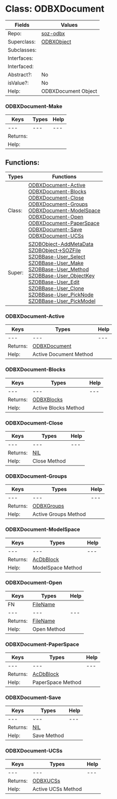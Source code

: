 
# Class:	ODBXDocument

| Fields | Values |
| --------- | --------- |
| Repo: | [soz-odbx](/repos/soz-odbx.html) |
| Superclass: | [ODBXObject](ODBXObject.html) |
| Subclasses: |  |
| Interfaces: |  |
| Interfaced: |  |
| Abstract?: | No |
| isValue?: | No |
| Help: | ODBXDocument Object |

### ODBXDocument-Make

| Keys | Types | Help |
| --------- | --------- | --------- |
| --- | --- | --- |
| Returns: |  |
| Help: |  |


## Functions:

| Types | Functions |
| --------- | --------- |
| Class: | [ODBXDocument-Active](#ODBXDocument-Active) <br> [ODBXDocument-Blocks](#ODBXDocument-Blocks) <br> [ODBXDocument-Close](#ODBXDocument-Close) <br> [ODBXDocument-Groups](#ODBXDocument-Groups) <br> [ODBXDocument-ModelSpace](#ODBXDocument-ModelSpace) <br> [ODBXDocument-Open](#ODBXDocument-Open) <br> [ODBXDocument-PaperSpace](#ODBXDocument-PaperSpace) <br> [ODBXDocument-Save](#ODBXDocument-Save) <br> [ODBXDocument-UCSs](#ODBXDocument-UCSs) |
| Super: | [SZOBObject-AddMetaData](SZOBObject.html) <br> [SZOBObject->SOZFile](SZOBObject.html) <br> [SZOBBase-User_Select](SZOBBase.html) <br> [SZOBBase-User_Make](SZOBBase.html) <br> [SZOBBase-User_Method](SZOBBase.html) <br> [SZOBBase-User_ObjectKey](SZOBBase.html) <br> [SZOBBase-User_Edit](SZOBBase.html) <br> [SZOBBase-User_Clone](SZOBBase.html) <br> [SZOBBase-User_PickNode](SZOBBase.html) <br> [SZOBBase-User_PickModel](SZOBBase.html) |


### ODBXDocument-Active

| Keys | Types | Help |
| --------- | --------- | --------- |
| --- | --- | --- |
| Returns: | [ODBXDocument](ODBXDocument.html) |
| Help: | Active Document Method |

### ODBXDocument-Blocks

| Keys | Types | Help |
| --------- | --------- | --------- |
| --- | --- | --- |
| Returns: | [ODBXBlocks](ODBXBlocks.html) |
| Help: | Active Blocks Method |

### ODBXDocument-Close

| Keys | Types | Help |
| --------- | --------- | --------- |
| --- | --- | --- |
| Returns: | [NIL](NIL.html) |
| Help: | Close Method |

### ODBXDocument-Groups

| Keys | Types | Help |
| --------- | --------- | --------- |
| --- | --- | --- |
| Returns: | [ODBXGroups](ODBXGroups.html) |
| Help: | Active Groups Method |

### ODBXDocument-ModelSpace

| Keys | Types | Help |
| --------- | --------- | --------- |
| --- | --- | --- |
| Returns: | [AcDbBlock](AcDbBlock.html) |
| Help: | ModelSpace Method |

### ODBXDocument-Open

| Keys | Types | Help |
| --------- | --------- | --------- |
| FN | [FileName](FileName.html) |  |
| --- | --- | --- |
| Returns: | [FileName](FileName.html) |
| Help: | Open Method |

### ODBXDocument-PaperSpace

| Keys | Types | Help |
| --------- | --------- | --------- |
| --- | --- | --- |
| Returns: | [AcDbBlock](AcDbBlock.html) |
| Help: | PaperSpace Method |

### ODBXDocument-Save

| Keys | Types | Help |
| --------- | --------- | --------- |
| --- | --- | --- |
| Returns: | [NIL](NIL.html) |
| Help: | Save Method |

### ODBXDocument-UCSs

| Keys | Types | Help |
| --------- | --------- | --------- |
| --- | --- | --- |
| Returns: | [ODBXUCSs](ODBXUCSs.html) |
| Help: | Active UCSs Method |


